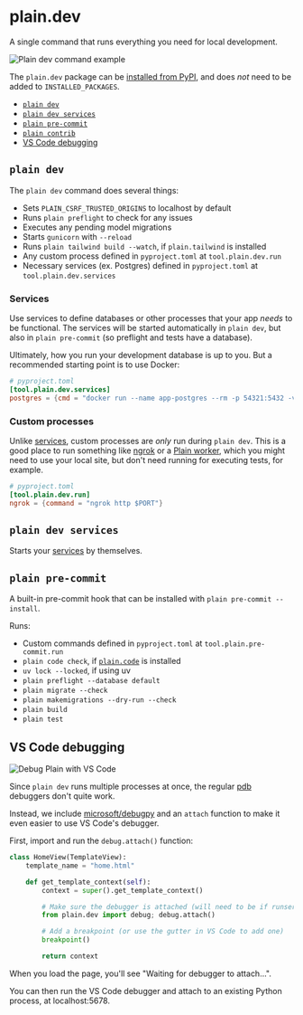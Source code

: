 # plain.dev

A single command that runs everything you need for local development.

![Plain dev command example](https://github.com/dropseed/plain/assets/649496/3643bb64-a99b-4a8e-adab-8c6b81791ea9)

The `plain.dev` package can be [installed from PyPI](https://pypi.org/project/plain.dev/), and does *not* need to be added to `INSTALLED_PACKAGES`.

- [`plain dev`](#plain-dev)
- [`plain dev services`](#plain-dev-services)
- [`plain pre-commit`](#plain-pre-commit)
- [`plain contrib`](#plain-contrib)
- [VS Code debugging](#vscode-debugging)

## `plain dev`

The `plain dev` command does several things:

- Sets `PLAIN_CSRF_TRUSTED_ORIGINS` to localhost by default
- Runs `plain preflight` to check for any issues
- Executes any pending model migrations
- Starts `gunicorn` with `--reload`
- Runs `plain tailwind build --watch`, if `plain.tailwind` is installed
- Any custom process defined in `pyproject.toml` at `tool.plain.dev.run`
- Necessary services (ex. Postgres) defined in `pyproject.toml` at `tool.plain.dev.services`

### Services

Use services to define databases or other processes that your app *needs* to be functional. The services will be started automatically in `plain dev`, but also in `plain pre-commit` (so preflight and tests have a database).

Ultimately, how you run your development database is up to you. But a recommended starting point is to use Docker:

```toml
# pyproject.toml
[tool.plain.dev.services]
postgres = {cmd = "docker run --name app-postgres --rm -p 54321:5432 -v $(pwd)/.plain/dev/pgdata:/var/lib/postgresql/data -e POSTGRES_PASSWORD=postgres postgres:15 postgres"}
```

### Custom processes

Unlike [services](#services), custom processes are *only* run during `plain dev`. This is a good place to run something like [ngrok](https://ngrok.com/) or a [Plain worker](../../../plain-worker), which you might need to use your local site, but don't need running for executing tests, for example.

```toml
# pyproject.toml
[tool.plain.dev.run]
ngrok = {command = "ngrok http $PORT"}
```

## `plain dev services`

Starts your [services](#services) by themselves.

## `plain pre-commit`

A built-in pre-commit hook that can be installed with `plain pre-commit --install`.

Runs:

- Custom commands defined in `pyproject.toml` at `tool.plain.pre-commit.run`
- `plain code check`, if [`plain.code`](https://plainframework.com/docs/plain-code/plain/code/) is installed
- `uv lock --locked`, if using uv
- `plain preflight --database default`
- `plain migrate --check`
- `plain makemigrations --dry-run --check`
- `plain build`
- `plain test`

## VS Code debugging

![Debug Plain with VS Code](https://github.com/dropseed/plain-public/assets/649496/250138b6-7702-4ab6-bf38-e0c8e3c56d06)

Since `plain dev` runs multiple processes at once, the regular [pdb](https://docs.python.org/3/library/pdb.html) debuggers don't quite work.

Instead, we include [microsoft/debugpy](https://github.com/microsoft/debugpy) and an `attach` function to make it even easier to use VS Code's debugger.

First, import and run the `debug.attach()` function:

```python
class HomeView(TemplateView):
    template_name = "home.html"

    def get_template_context(self):
        context = super().get_template_context()

        # Make sure the debugger is attached (will need to be if runserver reloads)
        from plain.dev import debug; debug.attach()

        # Add a breakpoint (or use the gutter in VS Code to add one)
        breakpoint()

        return context
```

When you load the page, you'll see "Waiting for debugger to attach...".

You can then run the VS Code debugger and attach to an existing Python process, at localhost:5678.
